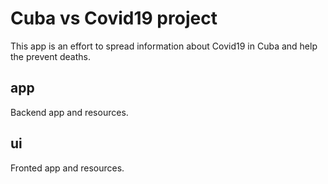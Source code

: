 # Cuba vs Covid19 project
This app is an effort to spread information about Covid19 in Cuba and help the prevent deaths.

## app
Backend app and resources. 

## ui
Fronted app and resources. 
